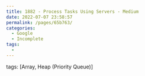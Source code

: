```yaml
---
title: 1882 - Process Tasks Using Servers - Medium
date: 2022-07-07 23:58:57
permalink: /pages/65b763/
categories:
  - Google
  - Incomplete
tags:
  - 
---
```

tags: [Array, Heap (Priority Queue)]